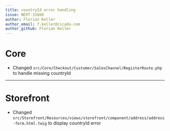 ```yaml
---
title: countryId error handling
issue: NEXT-31660
author: Florian Keller
author_email: f.keller@cicada.com
author_github: Florian Keller
---
```

# Core
* Changed `src/Core/Checkout/Customer/SalesChannel/RegisterRoute.php` to handle missing countryId
___
# Storefront
* Changed `src/Storefront/Resources/views/storefront/component/address/address-form.html.twig` to display countryId error
